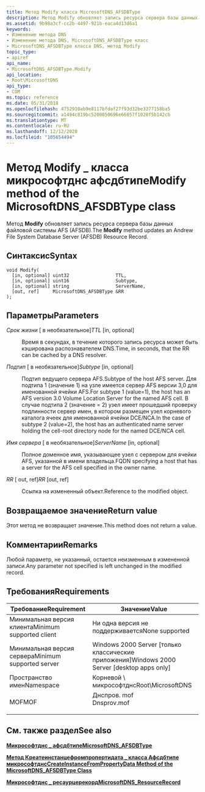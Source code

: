 ```yaml
---
title: Метод Modify класса MicrosoftDNS_AFSDBType
description: Метод Modify обновляет запись ресурса сервера базы данных файловой системы AFS (AFSDB).
ms.assetid: 9b98a3cf-cc2b-4497-921b-eaca4d13d6a1
keywords:
- Изменение метода DNS
- Изменение метода DNS, MicrosoftDNS_AFSDBType класс
- MicrosoftDNS_AFSDBType класса DNS, метод Modify
topic_type:
- apiref
api_name:
- MicrosoftDNS_AFSDBType.Modify
api_location:
- Root\MicrosoftDNS
api_type:
- COM
ms.topic: reference
ms.date: 05/31/2018
ms.openlocfilehash: 4752910ab9e8117bfdaf27f93d32be3377158ba5
ms.sourcegitcommit: a1494c819bc5200050696e66057f1020f5b142cb
ms.translationtype: MT
ms.contentlocale: ru-RU
ms.lasthandoff: 12/12/2020
ms.locfileid: "105654494"
---
```

# <a name="modify-method-of-the-microsoftdns_afsdbtype-class"></a><span data-ttu-id="c4b0d-106">Метод Modify \_ класса микрософтднс афсдбтипе</span><span class="sxs-lookup"><span data-stu-id="c4b0d-106">Modify method of the MicrosoftDNS\_AFSDBType class</span></span>

<span data-ttu-id="c4b0d-107">Метод **Modify** обновляет запись ресурса сервера базы данных файловой системы AFS (AFSDB).</span><span class="sxs-lookup"><span data-stu-id="c4b0d-107">The **Modify** method updates an Andrew File System Database Server (AFSDB) Resource Record.</span></span>

## <a name="syntax"></a><span data-ttu-id="c4b0d-108">Синтаксис</span><span class="sxs-lookup"><span data-stu-id="c4b0d-108">Syntax</span></span>


```mof
void Modify(
  [in, optional] uint32                 TTL,
  [in, optional] uint16                 Subtype,
  [in, optional] string                 ServerName,
  [out, ref]     MicrosoftDNS_AFSDBType &RR
);
```



## <a name="parameters"></a><span data-ttu-id="c4b0d-109">Параметры</span><span class="sxs-lookup"><span data-stu-id="c4b0d-109">Parameters</span></span>

<dl> <dt>

<span data-ttu-id="c4b0d-110">*Срок жизни* \[ в необязательное\]</span><span class="sxs-lookup"><span data-stu-id="c4b0d-110">*TTL* \[in, optional\]</span></span>
</dt> <dd>

<span data-ttu-id="c4b0d-111">Время в секундах, в течение которого запись ресурса может быть кэширована распознавателем DNS.</span><span class="sxs-lookup"><span data-stu-id="c4b0d-111">Time, in seconds, that the RR can be cached by a DNS resolver.</span></span>

</dd> <dt>

<span data-ttu-id="c4b0d-112">*Подтип* \[ в необязательное\]</span><span class="sxs-lookup"><span data-stu-id="c4b0d-112">*Subtype* \[in, optional\]</span></span>
</dt> <dd>

<span data-ttu-id="c4b0d-113">Подтип ведущего сервера AFS.</span><span class="sxs-lookup"><span data-stu-id="c4b0d-113">Subtype of the host AFS server.</span></span> <span data-ttu-id="c4b0d-114">Для подтипа 1 (значение 1) на узле имеется сервер AFS версии 3,0 для именованной ячейки AFS.</span><span class="sxs-lookup"><span data-stu-id="c4b0d-114">For subtype 1 (value=1), the host has an AFS version 3.0 Volume Location Server for the named AFS cell.</span></span> <span data-ttu-id="c4b0d-115">В случае подтипа 2 (значение = 2) узел имеет прошедший проверку подлинности сервер имен, в котором размещен узел корневого каталога ячеек для именованной ячейки DCE/NCA.</span><span class="sxs-lookup"><span data-stu-id="c4b0d-115">In the case of subtype 2 (value=2), the host has an authenticated name server holding the cell-root directory node for the named DCE/NCA cell.</span></span>

</dd> <dt>

<span data-ttu-id="c4b0d-116">*Имя сервера* \[ в необязательное\]</span><span class="sxs-lookup"><span data-stu-id="c4b0d-116">*ServerName* \[in, optional\]</span></span>
</dt> <dd>

<span data-ttu-id="c4b0d-117">Полное доменное имя, указывающее узел с сервером для ячейки AFS, указанной в имени владельца.</span><span class="sxs-lookup"><span data-stu-id="c4b0d-117">FQDN specifying a host that has a server for the AFS cell specified in the owner name.</span></span>

</dd> <dt>

<span data-ttu-id="c4b0d-118">*RR* \[ out, ref\]</span><span class="sxs-lookup"><span data-stu-id="c4b0d-118">*RR* \[out, ref\]</span></span>
</dt> <dd>

<span data-ttu-id="c4b0d-119">Ссылка на измененный объект.</span><span class="sxs-lookup"><span data-stu-id="c4b0d-119">Reference to the modified object.</span></span>

</dd> </dl>

## <a name="return-value"></a><span data-ttu-id="c4b0d-120">Возвращаемое значение</span><span class="sxs-lookup"><span data-stu-id="c4b0d-120">Return value</span></span>

<span data-ttu-id="c4b0d-121">Этот метод не возвращает значение.</span><span class="sxs-lookup"><span data-stu-id="c4b0d-121">This method does not return a value.</span></span>

## <a name="remarks"></a><span data-ttu-id="c4b0d-122">Комментарии</span><span class="sxs-lookup"><span data-stu-id="c4b0d-122">Remarks</span></span>

<span data-ttu-id="c4b0d-123">Любой параметр, не указанный, остается неизменным в измененной записи.</span><span class="sxs-lookup"><span data-stu-id="c4b0d-123">Any parameter not specified is left unchanged in the modified record.</span></span>

## <a name="requirements"></a><span data-ttu-id="c4b0d-124">Требования</span><span class="sxs-lookup"><span data-stu-id="c4b0d-124">Requirements</span></span>



| <span data-ttu-id="c4b0d-125">Требование</span><span class="sxs-lookup"><span data-stu-id="c4b0d-125">Requirement</span></span> | <span data-ttu-id="c4b0d-126">Значение</span><span class="sxs-lookup"><span data-stu-id="c4b0d-126">Value</span></span> |
|-------------------------------------|----------------------------------------------------------------------------------------|
| <span data-ttu-id="c4b0d-127">Минимальная версия клиента</span><span class="sxs-lookup"><span data-stu-id="c4b0d-127">Minimum supported client</span></span><br/> | <span data-ttu-id="c4b0d-128">Ни одна версия не поддерживается</span><span class="sxs-lookup"><span data-stu-id="c4b0d-128">None supported</span></span><br/>                                                              |
| <span data-ttu-id="c4b0d-129">Минимальная версия сервера</span><span class="sxs-lookup"><span data-stu-id="c4b0d-129">Minimum supported server</span></span><br/> | <span data-ttu-id="c4b0d-130">Windows 2000 Server \[только классические приложения\]</span><span class="sxs-lookup"><span data-stu-id="c4b0d-130">Windows 2000 Server \[desktop apps only\]</span></span><br/>                                   |
| <span data-ttu-id="c4b0d-131">Пространство имен</span><span class="sxs-lookup"><span data-stu-id="c4b0d-131">Namespace</span></span><br/>                | <span data-ttu-id="c4b0d-132">Корневой \\ микрософтднс</span><span class="sxs-lookup"><span data-stu-id="c4b0d-132">Root\\MicrosoftDNS</span></span><br/>                                                          |
| <span data-ttu-id="c4b0d-133">MOF</span><span class="sxs-lookup"><span data-stu-id="c4b0d-133">MOF</span></span><br/>                      | <dl> <span data-ttu-id="c4b0d-134"><dt>Днспров. mof</dt></span><span class="sxs-lookup"><span data-stu-id="c4b0d-134"><dt>Dnsprov.mof</dt></span></span> </dl> |



## <a name="see-also"></a><span data-ttu-id="c4b0d-135">См. также раздел</span><span class="sxs-lookup"><span data-stu-id="c4b0d-135">See also</span></span>

<dl> <dt>

[<span data-ttu-id="c4b0d-136">**Микрософтднс \_ афсдбтипе**</span><span class="sxs-lookup"><span data-stu-id="c4b0d-136">**MicrosoftDNS\_AFSDBType**</span></span>](microsoftdns-afsdbtype.md)
</dt> <dt>

[<span data-ttu-id="c4b0d-137">**Метод Креатеинстанцефромпропертидата \_ класса Афсдбтипе микрософтднс**</span><span class="sxs-lookup"><span data-stu-id="c4b0d-137">**CreateInstanceFromPropertyData Method of the MicrosoftDNS\_AFSDBType Class**</span></span>](microsoftdns-afsdbtype-createinstancefrompropertydata.md)
</dt> <dt>

[<span data-ttu-id="c4b0d-138">**Микрософтднс \_ ресаурцерекорд**</span><span class="sxs-lookup"><span data-stu-id="c4b0d-138">**MicrosoftDNS\_ResourceRecord**</span></span>](microsoftdns-resourcerecord.md)
</dt> </dl>

 

 





